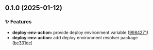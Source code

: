 ## 0.1.0 (2025-01-12)

### ✨ Features

- **deploy-env-action:** provide deploy environment variable ([9984271](https://github.com/codeware-sthlm/codeware/commit/9984271))
- **deploy-env-action:** add deploy environment resolver package ([bc331dc](https://github.com/codeware-sthlm/codeware/commit/bc331dc))